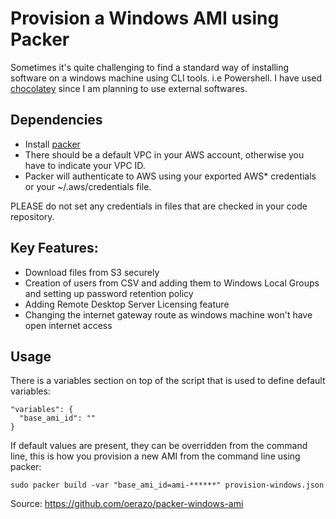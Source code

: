 # Provision a Windows AMI using Packer

Sometimes it's quite challenging to find a standard way of installing software on a windows machine using CLI tools. i.e Powershell. I have used [chocolatey](https://chocolatey.org/) since I am planning to use external softwares.

## Dependencies
 - Install [packer](http://packer.io)
 - There should be a default VPC in your AWS account, otherwise you have to indicate your VPC ID.
 - Packer will authenticate to AWS using your exported AWS\* credentials or your ~/.aws/credentials file.
 
PLEASE do not set any credentials in files that are checked in your code repository.

## Key Features:
 - Download files from S3 securely
 - Creation of users from CSV and adding them to Windows Local Groups and setting up password retention policy
 - Adding Remote Desktop Server Licensing feature
 - Changing the internet gateway route as windows machine won't have open internet access

## Usage
There is a variables section on top of the script that is used to define default variables:

```
"variables": {
  "base_ami_id": ""
}
```

If default values are present, they can be overridden from the command line, this is how you provision a new AMI from the command line using packer:

```
sudo packer build -var "base_ami_id=ami-******" provision-windows.json
```

Source: https://github.com/oerazo/packer-windows-ami
